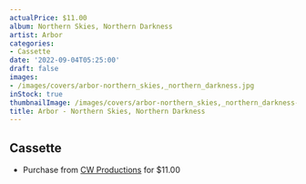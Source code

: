 ```yaml
---
actualPrice: $11.00
album: Northern Skies, Northern Darkness
artist: Arbor
categories:
- Cassette
date: '2022-09-04T05:25:00'
draft: false
images:
- /images/covers/arbor-northern_skies,_northern_darkness.jpg
inStock: true
thumbnailImage: /images/covers/arbor-northern_skies,_northern_darkness-thumb.jpg
title: Arbor - Northern Skies, Northern Darkness
---
```


## Cassette
* Purchase from [CW Productions](https://shop.cwproductions.net/products/arbor-northern-skies-northern-darkness-tape) for $11.00
